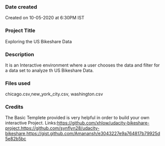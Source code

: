 ### Date created
Created on 10-05-2020 at 6:30PM IST

### Project Title
Exploring the US Bikeshare Data

### Description
It is an Interactive environment where a user chooses the data and filter for a data set to analyze th US Bikeshare Data.

### Files used
chicago.csv,new_york_city.csv, washington.csv

### Credits
The Basic Templete provided is very helpful in order to build your own interactive Project.
Links:https://github.com/xhlow/udacity-bikeshare-project,https://github.com/synflyn28/udacity-bikeshare,https://gist.github.com/Amanansh/e3043227e9a764817b79925d5e82b5bc



